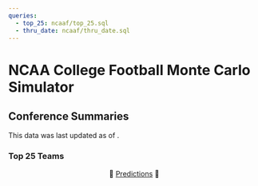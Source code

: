 ```yaml
---
queries:
  - top_25: ncaaf/top_25.sql
  - thru_date: ncaaf/thru_date.sql
---
```


# NCAA College Football Monte Carlo Simulator

## Conference Summaries

<Alert status="info">
This data was last updated as of <Value data={thru_date} column=end_date/>.
</Alert>

### Top 25 Teams

<DataTable data={top_25} link=team_link rows=25
  rowShading="true">
  <Column id=Rk/>
  <Column id=team/>
  <Column id=conf/>
  <Column id=record/>
  <Column id=elo_rating_num0/>
  <Column id=avg_wins_num1/>
</DataTable>

<center>

🏈 [Predictions](/ncaaf/predictions) 🏈 

 </center>